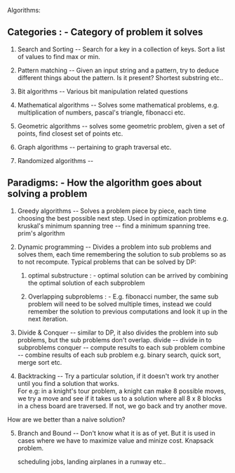 Algorithms:

Categories : - Category of problem it solves 
--------------------------------------------

1. Search and Sorting -- Search for a key in a collection of keys. Sort a list of values to find
max or min.

2. Pattern matching -- Given an input string and a pattern, try to deduce different things about
the pattern. Is it present? Shortest substring etc..

3. Bit algorithms -- Various bit manipulation related questions

4. Mathematical algorithms -- Solves some mathematical problems, e.g. multiplication of numbers,
    pascal's triangle, fibonacci etc. 

5. Geometric algorithms -- solves some geometric problem, given a set of points, find closest set
    of points etc.

6. Graph algorithms -- pertaining to graph traversal etc.

7. Randomized algorithms -- 



Paradigms: - How the algorithm goes about solving a problem
-----------------------------------------------------------

1. Greedy algorithms -- Solves a problem piece by piece, each time choosing the best possible next
    step. Used in optimization problems
     e.g. kruskal's minimum spanning tree -- find a minimum spanning tree.
          prim's algorithm


2. Dynamic programming -- Divides a problem into sub problems and solves them, each time
remembering the solution to sub problems so as to not recompute. Typical problems that can be
solved by DP:
    1. optimal substructure : - optimal solution can be arrived by combining the optimal solution
        of each subproblem

    2. Overlapping subproblems : - E.g. fibonacci number, the same sub problem will need to be
    solved multiple times, instead we could remember the solution to previous computations
    and look it up in the next iteration.


3. Divide & Conquer -- similar to DP, it also divides the problem into sub problems, but the sub
problems don't overlap. 
    divide -- divide in to subproblems
    conquer -- compute results to each sub problem
    combine -- combine results of each sub problem
    e.g. binary search, quick sort, merge sort etc.


4. Backtracking -- Try a particular solution, if it doesn't work try another until you find a
solution that works.  
For e.g: in a knight's tour problem, a knight can make 8 possible moves, we try a move and see if
it takes us to a solution where all 8 x 8 blocks in a chess board are traversed. If not, we go back
and try another move.

How are we better than a naive solution?

5. Branch and Bound --
    Don't know what it is as of yet. But it is used in cases where we have to maximize value and
    minize cost. Knapsack problem.

    scheduling jobs, landing airplanes in a runway etc..

